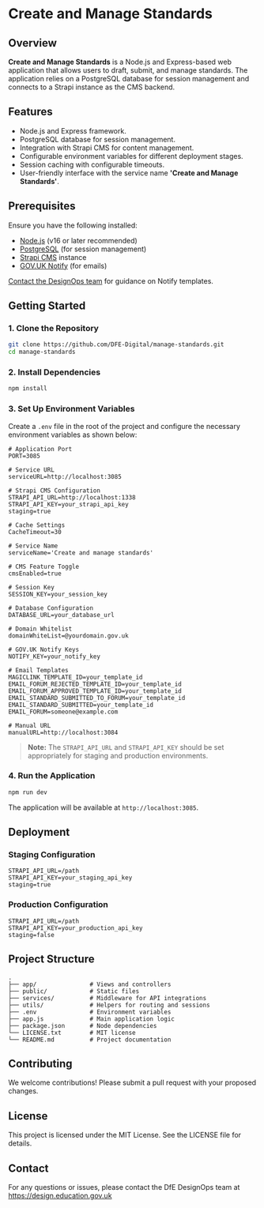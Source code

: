 # Create and Manage Standards

## Overview

**Create and Manage Standards** is a Node.js and Express-based web application that allows users to draft, submit, and manage standards. The application relies on a PostgreSQL database for session management and connects to a Strapi instance as the CMS backend.

## Features

- Node.js and Express framework.
- PostgreSQL database for session management.
- Integration with Strapi CMS for content management.
- Configurable environment variables for different deployment stages.
- Session caching with configurable timeouts.
- User-friendly interface with the service name **'Create and Manage Standards'**.

## Prerequisites

Ensure you have the following installed:

- [Node.js](https://nodejs.org/) (v16 or later recommended)
- [PostgreSQL](https://www.postgresql.org/) (for session management)
- [Strapi CMS](https://strapi.io/) instance
- [GOV.UK Notify](https://www.notifications.service.gov.uk/) (for emails)

[Contact the DesignOps team](#contact) for guidance on Notify templates.

## Getting Started

### 1. Clone the Repository

```sh
git clone https://github.com/DFE-Digital/manage-standards.git
cd manage-standards
```

### 2. Install Dependencies

```sh
npm install
```

### 3. Set Up Environment Variables

Create a `.env` file in the root of the project and configure the necessary environment variables as shown below:

```env
# Application Port
PORT=3085

# Service URL
serviceURL=http://localhost:3085

# Strapi CMS Configuration
STRAPI_API_URL=http://localhost:1338
STRAPI_API_KEY=your_strapi_api_key
staging=true

# Cache Settings
CacheTimeout=30

# Service Name
serviceName='Create and manage standards'

# CMS Feature Toggle
cmsEnabled=true

# Session Key
SESSION_KEY=your_session_key

# Database Configuration
DATABASE_URL=your_database_url

# Domain Whitelist
domainWhiteList=@yourdomain.gov.uk

# GOV.UK Notify Keys
NOTIFY_KEY=your_notify_key

# Email Templates
MAGICLINK_TEMPLATE_ID=your_template_id
EMAIL_FORUM_REJECTED_TEMPLATE_ID=your_template_id
EMAIL_FORUM_APPROVED_TEMPLATE_ID=your_template_id
EMAIL_STANDARD_SUBMITTED_TO_FORUM=your_template_id
EMAIL_STANDARD_SUBMITTED=your_template_id
EMAIL_FORUM=someone@example.com

# Manual URL
manualURL=http://localhost:3084
```

> **Note:** The `STRAPI_API_URL` and `STRAPI_API_KEY` should be set appropriately for staging and production environments.

### 4. Run the Application

```sh
npm run dev
```

The application will be available at `http://localhost:3085`.

## Deployment

### Staging Configuration

```env
STRAPI_API_URL=/path
STRAPI_API_KEY=your_staging_api_key
staging=true
```

### Production Configuration

```env
STRAPI_API_URL=/path
STRAPI_API_KEY=your_production_api_key
staging=false
```

## Project Structure

```
.
├── app/               # Views and controllers
├── public/            # Static files
├── services/          # Middleware for API integrations
├── utils/             # Helpers for routing and sessions
├── .env               # Environment variables
├── app.js             # Main application logic
├── package.json       # Node dependencies
└── LICENSE.txt        # MIT license
└── README.md          # Project documentation
```

## Contributing

We welcome contributions! Please submit a pull request with your proposed changes.

## License

This project is licensed under the MIT License. See the LICENSE file for details.

## Contact

For any questions or issues, please contact the DfE DesignOps team at https://design.education.gov.uk
